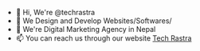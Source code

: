 - 👋 Hi, We're @techrastra
- 👀 We Design and Develop Websites/Softwares/
- 🌱 We're Digital Marketing Agency in Nepal
- 📫 You can reach us through our website [Tech Rastra](https://www.techrastra.com)

<!---
techrastra/techrastra is a ✨ special ✨ repository because its `README.md` (this file) appears on your GitHub profile.
You can click the Preview link to take a look at your changes.
--->
